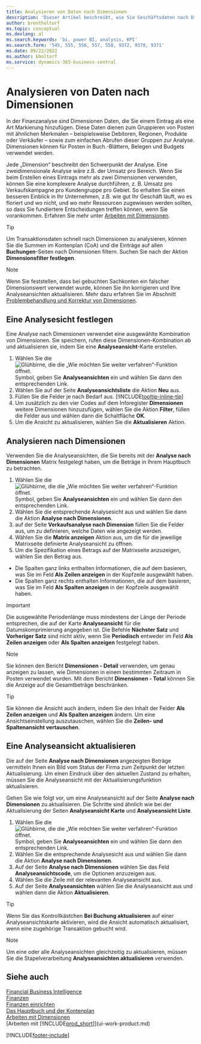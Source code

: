 ```yaml
---
title: Analysieren von Daten nach Dimensionen
description: 'Dieser Artikel beschreibt, wie Sie Geschäftsdaten nach Dimensionen analysieren können, um einen besseren Einblick in Ihr Unternehmen zu erhalten.'
author: brentholtorf
ms.topic: conceptual
ms.devlang: al
ms.search.keywords: 'bi, power BI, analysis, KPI'
ms.search.form: '545, 555, 556, 557, 558, 9372, 9370, 9371'
ms.date: 09/22/2022
ms.author: bholtorf
ms.service: dynamics-365-business-central
---
```

# <a name="analyze-data-by-dimensions"></a>Analysieren von Daten nach Dimensionen

In der Finanzanalyse sind Dimensionen Daten, die Sie einem Eintrag als eine Art Markierung hinzufügen. Diese Daten dienen zum Gruppieren von Posten mit ähnlichen Merkmalen – beispielsweise Debitoren, Regionen, Produkte oder Verkäufer – sowie zum einfachen Abrufen dieser Gruppen zur Analyse. Dimensionen können für Posten in Buch.-Blättern, Belegen und Budgets verwendet werden. 

Jede „Dimension“ beschreibt den Schwerpunkt der Analyse. Eine zweidimensionale Analyse wäre z.B. der Umsatz pro Bereich. Wenn Sie beim Erstellen eines Eintrags mehr als zwei Dimensionen verwenden, können Sie eine komplexere Analyse durchführen, z. B. Umsatz pro Verkaufskampagne pro Kundengruppe pro Gebiet. So erhalten Sie einen besseren Einblick in Ihr Unternehmen, z.B. wie gut Ihr Geschäft läuft, wo es floriert und wo nicht, und wo mehr Ressourcen zugewiesen werden sollten, so dass Sie fundiertere Entscheidungen treffen können, wenn Sie vorankommen. Erfahren Sie mehr unter [Arbeiten mit Dimensionen](finance-dimensions.md).

> [!TIP]
> Um Transaktionsdaten schnell nach Dimensionen zu analysieren, können Sie die Summen im Kontenplan (CoA) und die Einträge auf allen **Buchungen**-Seiten nach Dimensionen filtern. Suchen Sie nach der Aktion **Dimensionsfilter festlegen**.

> [!NOTE]
> Wenn Sie feststellen, dass bei gebuchten Sachkonten ein falscher Dimensionswert verwendet wurde, können Sie ihn korrigieren und Ihre Analyseansichten aktualisieren. Mehr dazu erfahren Sie im Abschnitt [Problembehandlung und Korrektur von Dimensionen](finance-troubleshooting-correcting-dimensions.md#changing-dimension-assignments-after-posting).

## <a name="set-up-an-analysis-view"></a>Eine Analysesicht festlegen

Eine Analyse nach Dimensionen verwendet eine ausgewählte Kombination von Dimensionen. Sie speichern, rufen diese Dimensionen-Kombination ab und aktualisieren sie, indem Sie eine **Analyseansicht**-Karte erstellen. 

1. Wählen Sie die ![Glühbirne, die die „Wie möchten Sie weiter verfahren“-Funktion öffnet.](media/ui-search/search_small.png "Sagen Sie mir, was Sie tun möchten") Symbol, geben Sie **Analyseansichten** ein und wählen Sie dann den entsprechenden Link.  
2. Wählen Sie auf der Seite **Analyseansichtsliste** die Aktion **Neu** aus.
3. Füllen Sie die Felder je nach Bedarf aus. [!INCLUDE[tooltip-inline-tip](includes/tooltip-inline-tip_md.md)]
4. Um zusätzlich zu den vier Codes auf dem Inforegister **Dimensionen** weitere Dimensionen hinzuzufügen, wählen Sie die Aktion **Filter**, füllen die Felder aus und wählen dann die Schaltfläche **OK**.  
5. Um die Ansicht zu aktualisieren, wählen Sie die **Aktualisieren** Aktion.

## <a name="analyze-by-dimensions"></a>Analysieren nach Dimensionen

Verwenden Sie die Analyseansichten, die Sie bereits mit der **Analyse nach Dimensionen** Matrix festgelegt haben, um die Beträge in Ihrem Hauptbuch zu betrachten.   

1. Wählen Sie die ![Glühbirne, die die „Wie möchten Sie weiter verfahren“-Funktion öffnet.](media/ui-search/search_small.png "Sagen Sie mir, was Sie tun möchten") Symbol, geben Sie **Analyseansichten** ein und wählen Sie dann den entsprechenden Link.  
2. Wählen Sie die entsprechende Analysesicht aus und wählen Sie dann die Aktion **Analyse nach Dimensionen**.
3. auf der Seite  **Verkaufsanalyse nach Dimension** füllen Sie die Felder aus, um zu definieren, welche Daten wie angezeigt werden.
4. Wählen Sie die **Matrix anzeigen** Aktion aus, um die für die jeweilige Matrixseite definierte Analyseansicht zu öffnen.
5. Um die Spezifikation eines Betrags auf der Matrixseite anzuzeigen, wählen Sie den Betrag aus.  

- Die Spalten ganz links enthalten Informationen, die auf dem basieren, was Sie im Feld **Als Zeilen anzeigen** in der Kopfzeile ausgewählt haben.  
- Die Spalten ganz rechts enthalten Informationen, die auf dem basieren, was Sie im Feld **Als Spalten anzeigen** in der Kopfzeile ausgewählt haben.

> [!IMPORTANT]  
> Die ausgewählte Periodenlänge muss mindestens der Länge der Periode entsprechen, die auf der Karte **Analyseansicht** für die Datumskomprimierung angegeben ist. Die Befehle **Nächster Satz** und **Vorheriger Satz** sind nicht aktiv, wenn Sie **Periodisch** entweder im Feld **Als Zeilen anzeigen** oder **Als Spalten anzeigen** festgelegt haben.  

> [!NOTE]  
> Sie können den Bericht **Dimensionen - Detail** verwenden, um genau anzeigen zu lassen, wie Dimensionen in einem bestimmten Zeitraum in Posten verwendet wurden. Mit dem Bericht **Dimensionen - Total** können Sie die Anzeige auf die Gesamtbeträge beschränken.  

> [!TIP]  
> Sie können die Ansicht auch ändern, indem Sie den Inhalt der Felder **Als Zeilen anzeigen** und **Als Spalten anzeigen** ändern. Um eine Ansichtseinstellung auszutauschen, wählen Sie die **Zeilen- und Spaltenansicht vertauschen**.

## <a name="update-an-analysis-view"></a>Eine Analyseansicht aktualisieren

Die auf der Seite **Analyse nach Dimensionen** angezeigten Beträge vermitteln Ihnen ein Bild vom Status der Firma zum Zeitpunkt der letzten Aktualisierung. Um einen Eindruck über den aktuellen Zustand zu erhalten, müssen Sie die Analyseansicht mit der Aktualisierungsfunktion aktualisieren.

Gehen Sie wie folgt vor, um eine Analyseansicht auf der Seite **Analyse nach Dimensionen** zu aktualisieren. Die Schritte sind ähnlich wie bei der Aktualisierung der Seiten **Analyseansicht Karte** und **Analyseansicht Liste**.  

1. Wählen Sie die ![Glühbirne, die die „Wie möchten Sie weiter verfahren“-Funktion öffnet.](media/ui-search/search_small.png "Sagen Sie mir, was Sie tun möchten") Symbol, geben Sie **Analyseansichten** ein und wählen Sie dann den entsprechenden Link.
2. Wählen Sie die entsprechende Analysesicht aus und wählen Sie dann die Aktion **Analyse nach Dimensionen**.
3. Auf der Seite **Analyse nach Dimensionen** wählen Sie das Feld **Analyseansichtscode**, um die Optionen anzuzeigen aus.  
4. Wählen Sie die Zeile mit der relevanten Analyseansicht aus.  
5. Auf der Seite **Analyseansichten** wählen Sie die Analyseansicht aus und wählen dann die Aktion **Aktualisieren**.  

> [!TIP]  
> Wenn Sie das Kontrollkästchen **Bei Buchung aktualisieren** auf einer Analyseansichtskarte aktivieren, wird die Ansicht automatisch aktualisiert, wenn eine zugehörige Transaktion gebucht wird.

> [!NOTE]  
> Um eine oder alle Analyseansichten gleichzeitig zu aktualisieren, müssen Sie die Stapelverarbeitung **Analyseansichten aktualisieren** verwenden.  

## <a name="see-also"></a>Siehe auch

[Financial Business Intelligence](bi.md)  
[Finanzen](finance.md)  
[Finanzen einrichten](finance-setup-finance.md)  
[Das Hauptbuch und der Kontenplan](finance-general-ledger.md)  
[Arbeiten mit Dimensionen](finance-dimensions.md)  
[Arbeiten mit [!INCLUDE[prod_short](includes/prod_short.md)]](ui-work-product.md)  

[!INCLUDE[footer-include](includes/footer-banner.md)]
